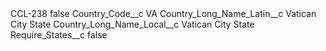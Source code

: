 <?xml version="1.0" encoding="UTF-8"?>
<CustomMetadata xmlns="http://soap.sforce.com/2006/04/metadata" xmlns:xsi="http://www.w3.org/2001/XMLSchema-instance" xmlns:xsd="http://www.w3.org/2001/XMLSchema">
    <label>CCL-238</label>
    <protected>false</protected>
    <values>
        <field>Country_Code__c</field>
        <value xsi:type="xsd:string">VA</value>
    </values>
    <values>
        <field>Country_Long_Name_Latin__c</field>
        <value xsi:type="xsd:string">Vatican City State</value>
    </values>
    <values>
        <field>Country_Long_Name_Local__c</field>
        <value xsi:type="xsd:string">Vatican City State</value>
    </values>
    <values>
        <field>Require_States__c</field>
        <value xsi:type="xsd:boolean">false</value>
    </values>
</CustomMetadata>
